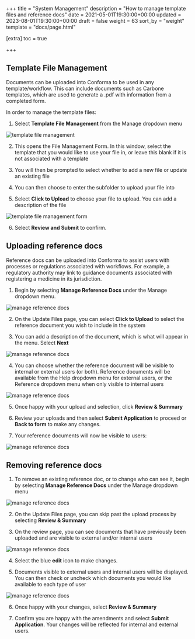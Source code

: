 +++
title = "System Management"
description = "How to manage template files and reference docs"
date = 2021-05-01T19:30:00+00:00
updated = 2023-08-01T19:30:00+00:00
draft = false
weight = 63
sort_by = "weight"
template = "docs/page.html"

[extra]
toc = true

+++

## Template File Management

Documents can be uploaded into Conforma to be used in any template/workflow. This can include documents such as Carbone templates, which are used to generate a .pdf with information from a completed form.

In order to manage the template files: 
1. Select <b>Template File Management</b> from the Manage dropdown menu

![template file management](/docs/about/demo/filemgmt.png)

2. This opens the File Management Form. In this window, select the template that you would like to use your file in, or leave this blank if it is not associated with a template

3. You will then be prompted to select whether to add a new file or update an existing file

4. You can then choose to enter the subfolder to upload your file into

5. Select <b>Click to Upload</b> to choose your file to upload. You can add a description of the file

![template file management form](/docs/about/demo/filemgmtform2.png)

6. Select <b>Review and Submit</b> to confirm.

## Uploading reference docs

Reference docs can be uploaded into Conforma to assist users with processes or regulations associated with workflows. For example, a regulatory authority may link to guidance documents associated with registering a medicine in its jurisdiction.

1. Begin by selecting <b>Manage Reference Docs</b> under the Manage dropdown menu.

![manage reference docs](/docs/about/demo/refdocs.png)

2. On the Update Files page, you can select <b>Click to Upload</b> to select the reference document you wish to include in the system

3. You can add a description of the document, which is what will appear in the menu. Select <b>Next</b>

![manage reference docs](/docs/about/demo/refdocs2.png)

4. You can choose whether the reference document will be visible to internal or external users (or both). Reference documents will be available from the Help dropdown menu for external users, or the Reference dropdown menu when only visible to internal users

![manage reference docs](/docs/about/demo/refdocs3.png)

5. Once happy with your upload and selection, click <b>Review & Summary</b>

6. Review your uploads and then select <b>Submit Application</b> to proceed or <b>Back to form</b> to make any changes.

7. Your reference documents will now be visible to users:

![manage reference docs](/docs/about/demo/refdocs4.png)

## Removing reference docs

1. To remove an existing reference doc, or to change who can see it, begin by selecting <b>Manage Reference Docs</b> under the Manage dropdown menu

![manage reference docs](/docs/about/demo/refdocs5.png)

2. On the Update Files page, you can skip past the upload process by selecting <b>Review & Summary</b>

3. On the review page, you can see documents that have previously been uploaded and are visible to external and/or internal users

![manage reference docs](/docs/about/demo/refdocs6.png)

4. Select the blue <b>edit</b> icon to make changes.

5. Documents visible to external users and internal users will be displayed. You can then check or uncheck which documents you would like available to each type of user

![manage reference docs](/docs/about/demo/refdocs7.png)

6. Once happy with your changes, select <b>Review & Summary</b>

7. Confirm you are happy with the amendments and select <b>Submit Application</b>. Your changes will be reflected for internal and external users. 